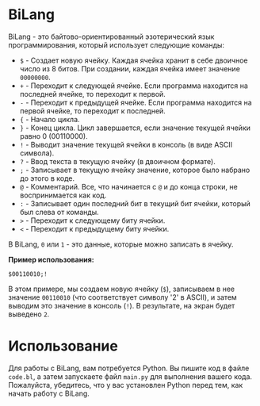 # BiLang
BiLang - это байтово-ориентированный эзотерический язык программирования, который использует следующие команды:

- `$` - Создает новую ячейку. Каждая ячейка хранит в себе двоичное число из 8 битов. При создании, каждая ячейка имеет значение `00000000`.
- `+` - Переходит к следующей ячейке. Если программа находится на последней ячейке, то переходит к первой.
- `-` - Переходит к предыдущей ячейке. Если программа находится на первой ячейке, то переходит к последней.
- `{` - Начало цикла.
- `}` - Конец цикла. Цикл завершается, если значение текущей ячейки равно 0 (00110000).
- `!` - Выводит значение текущей ячейки в консоль (в виде ASCII символа).
- `?` - Ввод текста в текущую ячейку (в двоичном формате).
- `;` - Записывает в текущую ячейку значение, которое было набрано до этого в коде.
- `@` - Комментарий. Все, что начинается с `@` и до конца строки, не воспринимается как код.
- `:` - Записывает один последний бит в текущий бит ячейки, который был слева от команды.
- `>` - Переходит к следующему биту ячейки.
- `<` - Переходит к предыдущему биту ячейки.

В BiLang, `0` или `1` - это данные, которые можно записать в ячейку.

**Пример использования:**
```
$00110010;!
```
В этом примере, мы создаем новую ячейку (`$`), записываем в нее значение `00110010` (что соответствует символу '2' в ASCII), и затем выводим это значение в консоль (`!`). В результате, на экран будет выведено `2`.

# Использование
Для работы с BiLang, вам потребуется Python. Вы пишите код в файле `code.bl`, а затем запускаете файл `main.py` для выполнения вашего кода. Пожалуйста, убедитесь, что у вас установлен Python перед тем, как начать работу с BiLang.
